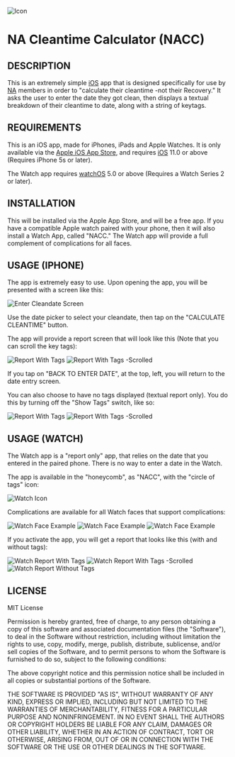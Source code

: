 ![Icon](img/NACC-Watch.png)

NA Cleantime Calculator (NACC)
=

DESCRIPTION
-
This is an extremely simple [iOS](https://apple.com/ios) app that is designed specifically for use by [NA](https://na.org) members in order to "calculate their cleantime -not their Recovery."
It asks the user to enter the date they got clean, then displays a textual breakdown of their cleantime to date, along with a string of keytags.

REQUIREMENTS
-
This is an iOS app, made for iPhones, iPads and Apple Watches. It is only available via the [Apple iOS App Store](https://www.apple.com/ios/app-store/), and requires [iOS](https://apple.com/ios) 11.0 or above (Requires iPhone 5s or later).

The Watch app requires [watchOS](https://apple.com/watchos) 5.0 or above (Requires a Watch Series 2 or later).

INSTALLATION
-
This will be installed via the Apple App Store, and will be a free app. If you have a compatible Apple watch paired with your phone, then it will also install a Watch App, called "NACC." The Watch app will provide a full complement of complications for all faces.

USAGE (IPHONE)
-
The app is extremely easy to use. Upon opening the app, you will be presented with a screen like this:

![Enter Cleandate Screen](img/00-EnterCleandate.png)

Use the date picker to select your cleandate, then tap on the "CALCULATE CLEANTIME" button.

The app will provide a report screen that will look like this (Note that you can scroll the key tags):

<img alt="Report With Tags" src="img/00-InitialTagReport.png"> <img alt="Report With Tags -Scrolled" src="img/00-ScrolledTagReport.png">

If you tap on "BACK TO ENTER DATE", at the top, left, you will return to the date entry screen.

You can also choose to have no tags displayed (textual report only). You do this by turning off the "Show Tags" switch, like so:

<img alt="Report With Tags" src="img/00-NoTagsSwitchEnter.png"> <img alt="Report With Tags -Scrolled" src="img/00-NoTagsReport.png">

USAGE (WATCH)
-
The Watch app is a "report only" app, that relies on the date that you entered in the paired phone. There is no way to enter a date in the Watch.

The app is available in the "honeycomb", as "NACC", with the "circle of tags" icon:

![Watch Icon](img/01-WatchIcon.png)

Complications are available for all Watch faces that support complications:

<img alt="Watch Face Example" src="img/01-WatchFace01.png"> <img alt="Watch Face Example" src="img/01-WatchFace02.png"> <img alt="Watch Face Example" src="img/01-WatchFace03.png"> 

If you activate the app, you will get a report that looks like this (with and without tags):

<img alt="Watch Report With Tags" src="img/01-WatchReportTags.png"> <img alt="Watch Report With Tags -Scrolled" src="img/01-WatchReportTagsScrolled.png"> <img alt="Watch Report Without Tags" src="img/01-WatchReportNoTags.png">

LICENSE
-
MIT License

Permission is hereby granted, free of charge, to any person obtaining a copy of this software and associated documentation
files (the "Software"), to deal in the Software without restriction, including without limitation the rights to use, copy,
modify, merge, publish, distribute, sublicense, and/or sell copies of the Software, and to permit persons to whom the
Software is furnished to do so, subject to the following conditions:

The above copyright notice and this permission notice shall be included in all copies or substantial portions of the Software.

THE SOFTWARE IS PROVIDED "AS IS", WITHOUT WARRANTY OF ANY KIND, EXPRESS OR IMPLIED, INCLUDING BUT NOT LIMITED TO THE WARRANTIES
OF MERCHANTABILITY, FITNESS FOR A PARTICULAR PURPOSE AND NONINFRINGEMENT.
IN NO EVENT SHALL THE AUTHORS OR COPYRIGHT HOLDERS BE LIABLE FOR ANY CLAIM, DAMAGES OR OTHER LIABILITY, WHETHER IN AN ACTION OF
CONTRACT, TORT OR OTHERWISE, ARISING FROM, OUT OF OR IN CONNECTION WITH THE SOFTWARE OR THE USE OR OTHER DEALINGS IN THE SOFTWARE.
